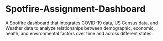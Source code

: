 # Spotfire-Assignment-Dashboard
A Spotfire dashboard that integrates COVID-19 data, US Census data, and Weather data to analyze relationships between demographic, economic, health, and environmental factors over time and across different states.
